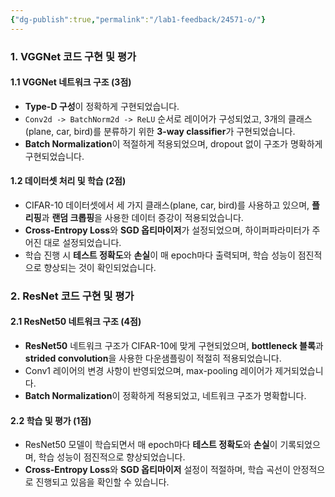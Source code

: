 ```yaml
---
{"dg-publish":true,"permalink":"/lab1-feedback/24571-o/"}
---
```


### 1. VGGNet 코드 구현 및 평가
#### 1.1 VGGNet 네트워크 구조 (3점)
- **Type-D 구성**이 정확하게 구현되었습니다.
- `Conv2d -> BatchNorm2d -> ReLU` 순서로 레이어가 구성되었고, 3개의 클래스(plane, car, bird)를 분류하기 위한 **3-way classifier**가 구현되었습니다.
- **Batch Normalization**이 적절하게 적용되었으며, dropout 없이 구조가 명확하게 구현되었습니다.

#### 1.2 데이터셋 처리 및 학습 (2점)
- CIFAR-10 데이터셋에서 세 가지 클래스(plane, car, bird)를 사용하고 있으며, **플리핑**과 **랜덤 크롭핑**을 사용한 데이터 증강이 적용되었습니다.
- **Cross-Entropy Loss**와 **SGD 옵티마이저**가 설정되었으며, 하이퍼파라미터가 주어진 대로 설정되었습니다.
- 학습 진행 시 **테스트 정확도**와 **손실**이 매 epoch마다 출력되며, 학습 성능이 점진적으로 향상되는 것이 확인되었습니다.

### 2. ResNet 코드 구현 및 평가
#### 2.1 ResNet50 네트워크 구조 (4점)
- **ResNet50** 네트워크 구조가 CIFAR-10에 맞게 구현되었으며, **bottleneck 블록**과 **strided convolution**을 사용한 다운샘플링이 적절히 적용되었습니다.
- Conv1 레이어의 변경 사항이 반영되었으며, max-pooling 레이어가 제거되었습니다.
- **Batch Normalization**이 정확하게 적용되었고, 네트워크 구조가 명확합니다.

#### 2.2 학습 및 평가 (1점)
- ResNet50 모델이 학습되면서 매 epoch마다 **테스트 정확도**와 **손실**이 기록되었으며, 학습 성능이 점진적으로 향상되었습니다.
- **Cross-Entropy Loss**와 **SGD 옵티마이저** 설정이 적절하며, 학습 곡선이 안정적으로 진행되고 있음을 확인할 수 있습니다.